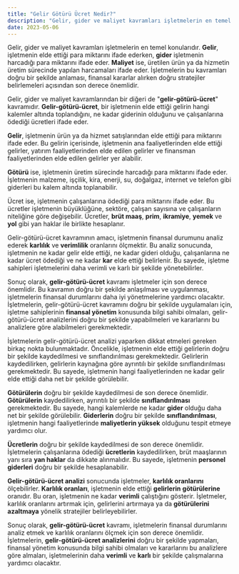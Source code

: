 ```yaml
---
title: "Gelir Götürü Ücret Nedir?"
description: "Gelir, gider ve maliyet kavramları işletmelerin en temel konularıdır. Gelir, işletmenin elde ettiği para miktarını ifade ederken, gider işletmenin harcadığı para miktarını ifade eder."
date: 2023-05-06
---
```


Gelir, gider ve maliyet kavramları işletmelerin en temel konularıdır. **Gelir**, işletmenin elde ettiği para miktarını
ifade ederken, **gider** işletmenin harcadığı para miktarını ifade eder. **Maliyet** ise, üretilen ürün ya da hizmetin
üretim sürecinde yapılan harcamaları ifade eder. İşletmelerin bu kavramları doğru bir şekilde anlaması, finansal
kararlar alırken doğru stratejiler belirlemeleri açısından son derece önemlidir.

Gelir, gider ve maliyet kavramlarından bir diğeri de "**gelir-götürü-ücret**" kavramıdır. **Gelir-götürü-ücret**, bir
işletmenin elde ettiği gelirin hangi kalemler altında toplandığını, ne kadar giderinin olduğunu ve çalışanlarına ödediği
ücretleri ifade eder.

**Gelir**, işletmenin ürün ya da hizmet satışlarından elde ettiği para miktarını ifade eder. Bu gelirin içerisinde,
işletmenin ana faaliyetlerinden elde ettiği gelirler, yatırım faaliyetlerinden elde edilen gelirler ve finansman
faaliyetlerinden elde edilen gelirler yer alabilir.

**Götürü** ise, işletmenin üretim sürecinde harcadığı para miktarını ifade eder. İşletmenin malzeme, işçilik, kira,
enerji, su, doğalgaz, internet ve telefon gibi giderleri bu kalem altında toplanabilir.

Ücret ise, işletmenin çalışanlarına ödediği para miktarını ifade eder. Bu ücretler işletmenin büyüklüğüne, sektöre,
çalışan sayısına ve çalışanların niteliğine göre değişebilir. Ücretler, **brüt maaş**, **prim**, **ikramiye**, **yemek**
ve **yol** gibi yan haklar ile birlikte hesaplanır.

Gelir-götürü-ücret kavramının amacı, işletmenin finansal durumunu analiz ederek **karlılık** ve **verimlilik**
oranlarını ölçmektir. Bu analiz sonucunda, işletmenin ne kadar gelir elde ettiği, ne kadar gideri olduğu, çalışanlarına
ne kadar ücret ödediği ve ne kadar **kar** elde ettiği belirlenir. Bu sayede, işletme sahipleri işletmelerini daha
verimli ve karlı bir şekilde yönetebilirler.

Sonuç olarak, **gelir-götürü-ücret** kavramı işletmeler için son derece önemlidir. Bu kavramın doğru bir şekilde
anlaşılması ve uygulanması, işletmelerin finansal durumlarını daha iyi yönetmelerine yardımcı olacaktır. İşletmelerin,
gelir-götürü-ücret kavramını doğru bir şekilde uygulamaları için, işletme sahiplerinin **finansal yönetim** konusunda
bilgi sahibi olmaları, gelir-götürü-ücret analizlerini doğru bir şekilde yapabilmeleri ve kararlarını bu analizlere göre
alabilmeleri gerekmektedir.

İşletmelerin gelir-götürü-ücret analizi yaparken dikkat etmeleri gereken birkaç nokta bulunmaktadır. Öncelikle,
işletmenin elde ettiği gelirlerin doğru bir şekilde kaydedilmesi ve sınıflandırılması gerekmektedir. Gelirlerin
kaydedilirken, gelirlerin kaynağına göre ayrıntılı bir şekilde sınıflandırılması gerekmektedir. Bu sayede, işletmenin
hangi faaliyetlerinden ne kadar gelir elde ettiği daha net bir şekilde görülebilir.

**Götürülerin** doğru bir şekilde kaydedilmesi de son derece önemlidir. **Götürülerin** kaydedilirken, ayrıntılı bir
şekilde **sınıflandırılması** gerekmektedir. Bu sayede, hangi kalemlerde ne kadar **gider** olduğu daha net bir şekilde
görülebilir. **Giderlerin** doğru bir şekilde **sınıflandırılması**, işletmenin hangi faaliyetlerinde **maliyetlerin
yüksek** olduğunu tespit etmeye yardımcı olur.

**Ücretlerin** doğru bir şekilde kaydedilmesi de son derece önemlidir. İşletmelerin çalışanlarına ödediği **ücretlerin**
kaydedilirken, brüt maaşlarının yanı sıra **yan haklar** da dikkate alınmalıdır. Bu sayede, işletmenin **personel
giderleri** doğru bir şekilde hesaplanabilir.

**Gelir-götürü-ücret analizi** sonucunda işletmeler, **karlılık oranlarını** ölçebilirler. **Karlılık oranları**,
işletmenin elde ettiği **gelirlerin** **götürülerine** oranıdır. Bu oran, işletmenin ne kadar **verimli** çalıştığını
gösterir. İşletmeler, karlılık oranlarını artırmak için, gelirlerini artırmaya ya da **götürülerini azaltmaya** yönelik
stratejiler belirleyebilirler.

Sonuç olarak, **gelir-götürü-ücret** kavramı, işletmelerin finansal durumlarını analiz etmek ve karlılık oranlarını
ölçmek için son derece önemlidir. İşletmelerin, **gelir-götürü-ücret analizlerini** doğru bir şekilde yapmaları,
finansal yönetim konusunda bilgi sahibi olmaları ve kararlarını bu analizlere göre almaları, işletmelerinin daha
**verimli** ve **karlı** bir şekilde çalışmalarına yardımcı olacaktır.
